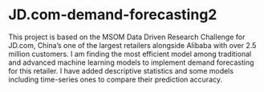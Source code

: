 # JD.com-demand-forecasting2
This project is based on the MSOM Data Driven Research Challenge for JD.com, China’s one of the largest retailers alongside Alibaba with over 2.5 million customers. I am finding the most efficient model among traditional and advanced machine learning models to implement demand forecasting for this retailer. I have added descriptive statistics and some models including time-series ones to compare their prediction accuracy.
